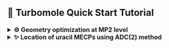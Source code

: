 ## 🚀 Turbomole Quick Start Tutorial

<details>
<summary><strong>⚙️ Geometry optimization at MP2 level</strong></summary>

### 📦 Prerequisites

Before you begin, make sure you have:

- Access to a Unix/Linux shell
- Turbomole installed and the environment set (e.g., `source $TURBODIR/Config_turbo_env`)
- Basic knowledge of terminal commands

### 🧪 1. Create a Working Directory

```bash
mkdir u0 && cd u0
```

### 📄 2. Create a Coord File

Create a file named `coord` with the geometry in Turbomole format or use `x2c` program to convert xyz file.
We start by preparing a starting geometry for S0 minimum from Lan's paper. Once we have the `uracil_s0.xyz` file prepared:

```
12

C   0.716126   0.993705   0.544611
N   1.529554   0.096420  -0.154703
C   1.148624  -1.190211  -0.516755
N  -0.141601  -1.574302  -0.139161
C  -1.004144  -0.755388   0.549189
C  -0.622242   0.509548   0.903198
O   1.897063  -1.970445  -1.140840
H  -1.268164   1.188387   1.445399
O   1.147369   2.123538   0.822461
H   2.463328   0.394677  -0.420185
H  -0.430534  -2.511576  -0.398840
H  -2.001147  -1.145109   0.803947
```
we may convert it to TM format:
```bash
sub-interactive
module load turbomole/7.6
x2t uracil_s0.xyz > coord
cat coord
```
```
$coord
    1.35328201072375      1.87783029867125      1.02916563445857       c
    2.89043815282585      0.18220739293642     -0.29234630065798       n
    2.17058478017215     -2.24917282051696     -0.97652542353099       c
   -0.26758710897313     -2.97499961745060     -0.26297617722905       n
   -1.89755714968622     -1.42747643782881      1.03781680065710       c
   -1.17586696323939      0.96290616735081      1.70679685630975       c
    3.58492951116094     -3.72360139363823     -2.15587515201806       o
   -2.39648264110992      2.24572596006565      2.73140825080796       h
    2.16821317388575      4.01290523523556      1.55422603818584       o
    4.65501527512215      0.74583143768893     -0.79403457167588       h
   -0.81359134733963     -4.74619078118309     -0.75369836754574       h
   -3.78161976511649     -2.16394239284409      1.51923964871451       h
$end
```

### ⚙️ 2. Setup calculations with `define`

Using the `define` interactively is rather tedious, thus it is convenient to prepare a plain text file containing the required commands and redirect it to STDIN. For S0 ground state optimization, we could use the following `scs-mp2.def` file (please note that the formatting including blank lines is crucial). In this example, we use the SCS variant of MP2 with a def2-SV(P) basis set and EHT guess. We will use `ricc2` program thus we need also an auxiliary basis set (cbas).

```


a coord
sy c1
ired
*
b all SV(P)
*
eht



scf
iter
200

cc
freeze
*
cbas
*
memory
4000
ricc2
model mp2
scs  cos=1.20000   css=0.33333
maxiter 200
geoopt mp2
*
*
*
*
```
We are ready to run `define`

```bash
define < scs-mp2.def
```

### ⚛️ 3. Run a Single Point HF Calculation (optional)

We could now run preliminary HF calculations interactively:

```bash
dscf > dscf.out
```
or submit this job to a queue using [Turbomole](./assets/scripts/Turbomole) (I will be using my scripts available in this repo in [assets/scripts](./assets/scripts) folder).

```bash
To setup turbomole job use:

Turbomole [options] program

To prepare turbomole job (x2t or define)

Turbomole -s x2t coordinates.xyz
Turbomole -s define define_script

Where options are:
  -s toggle sequential/batch execution
  -m memory [32, total: 32]
  -n # nodes [1]
  -p # cores [16]
  -q queue [normal]
  -t wall time [72]
  -x test execution scripts
  -h print this help
  -e print turbomole environment
  -v version: 7.6, 7.8 [7.6]
  -a architecture [smp]
```
Let us submit `dscf` calculations first:
```bash
Turbomole dscf
```
The output is redirected to `$cwd_program.log` file (in this case `u0_dscf.log`).

### 🔁 5. Optimize the Geometry

To optimize the geometry we could submit an interactive `jobex` run 
```bash
jobex -ri -c 200 -level cc2 | tee jobex.out
```
or submit it to a queue
```bash
Turbomole jobex -ri -c 200 -level cc2
```

### 📊 6. Analyze Results

- The successful run produces `GEO_OPT_CONVERGED` file.
- Check `energy` for total energy
- Look into `control`, `job.last` and output files for further analysis
- Use `tm2molden` to visualize orbitals
- Use `t2x > trj.xyz` to check the optimization trajectory

### 🧼 7. Clean Up

```bash
rm -f *.tmp *.bak
```

---

### 📚 Resources

- [Turbomole Documentation](https://www.turbomole.org)

</details>

<details>
<summary><strong>✨ Location of uracil MECPs using ADC(2) method</strong></summary>

### 🧪 1. Create a Working Directory

```bash
mkdir u01a && cd u01a
```

### 📄 2. Create a coord File

We start by preparing a starting geometry for CI denoted u01a in Lan's paper. Once we have the `uracil_ci_u01a.xyz` file prepared we may proceed further.

```
12

C   0.672439   1.019467   0.655871
N   1.517725   0.066593  -0.034713
C   1.104961  -1.154804  -0.508462
N  -0.220285  -1.589127  -0.124376
C  -0.867678  -0.832307   0.775829
C  -0.748312   0.590670   0.596781
O   1.774326  -1.919924  -1.222101
H  -1.130910   0.918647  -0.403385
O   1.196255   2.047388   1.066268
H   2.493484   0.298659  -0.177008
H  -0.419681  -2.573868  -0.293920
H  -1.496061  -1.261484   1.570978
```

### ⚙️ 2. Setup calculations with `xyz2ciopt.py`

To locate the MECP we will use CIOpt program of Martinez et al. and Turbomole to calculate energies and gradients for the ground state at MP2 level and the S1 state at ADC(2) level. CIOpt extracts these data from specified output files using template files. The preparation of these templates is rather tedious and we shall use my `xyz2ciopt.py` script (use it at your own risk):

```
This script generates CIOpt templates from xyz file provided based on the
available template file. If there's no template the default template shall be
generated. If -g option is given the data_file should be the CIOpt log file.

Usage: xyz2ciopt.py [options] data_file

Options:
  -h, --help       show this help
  -r, --rs2        prepare molpro rs2  templates
  -c, --rs2c       prepare molpro rs2c templates
  -x, --xms        prepare molpro xms-rs2 templates
  -e, --eomcc      prepare molpro eom-ccsd templates
  -a, --adc2       prepare turbomole adc2 templates (requires adcmp2.sh in ~/bin dir)
                   (in case of CC2 change last line to:&%08(f20.10)00230)
  -l, --log        in case of adc2 read data from ricc2.log instead of gradient files
  -g, --grep       extract trajectory in xyz format from CIOpt.log
```
Usually the following should do the trick:
```bash
xyz2ciopt.py -a uracil_ci_u01a.xyz
```
You should see the following files in the directory:
```bash
ls
adcmp2.sh*   template.read   template.readg2  template.writeg
Control.dat  template.readg  template.write   uracil_ci_u01a.xyz
```
The `adcmp2.sh` is a bash shell script that runs the ground and excited state calculations. The `xyz2ciopt.py` looks for it in `~/bin` directory; it contains `define` scripts that may need to be tweaked. The `upper_def` is for the ADC(2) energy and gradient calculations for S1 state and `lower_def` is for ground-state MP2 calculations. In this example, we should add the `scs  cos=1.20000   css=0.33333` line to both scripts to use the SCS variants. 

```bash
upper_def() {
cat <<EOF | $Turbomole define


a coord
sy c1
*
no
b all SV(P)
*
eht



scf
iter
500

cc
freeze
*
cbas
*
memory
4000
ricc2
model adc(2)
scs  cos=1.20000   css=0.33333
maxiter 100
geoopt adc(2) (a 1)
*
exci
irrep=a nexc=1
*
*
*
EOF
}

lower_def() {
cat <<EOF | $Turbomole define


a coord
sy c1
*
no
b all SV(P)
*
eht



scf
iter
500

cc
freeze
*
cbas
*
memory
2000
ricc2
model mp2
scs  cos=1.20000   css=0.33333
maxiter 100
geoopt mp2
*
*
*
*
EOF
}

```
The `Control.dat` is an input for CIOpt program which may need some customization but usually the defaults are fine.
```
 &control
 nopt=3
 natoms=12
 nstates=2
 istate=2
 nefunc=7
 dlambdagap=3.5
 alpha=0.02
 tol=1.0d-06
 gtol=5.0d-03
 cigap=0.001
 znoncart=.false.
 zangrad=.true.
 zmultigrad=.true.
 cinpdeck='last.xyz'
 coutfile='gradients'
 crunstr='./adcmp2.sh -v smp -n 1 -p 4 -m 800mb -r last.xyz '
/
C   0.672439   1.019467   0.655871
N   1.517725   0.066593  -0.034713
C   1.104961  -1.154804  -0.508462
N  -0.220285  -1.589127  -0.124376
C  -0.867678  -0.832307   0.775829
C  -0.748312   0.590670   0.596781
O   1.774326  -1.919924  -1.222101
H  -1.130910   0.918647  -0.403385
O   1.196255   2.047388   1.066268
H   2.493484   0.298659  -0.177008
H  -0.419681  -2.573868  -0.293920
H  -1.496061  -1.261484   1.570978
```

### 💥 3. Run the CIOpt

We may now submit the `CIOpt` job to a queue:

```bash
usage: CIOpt [options]

Where options are:
  -c code: molpro, adcmp2 [adcmp2]
  -v code version [7.6] molpro: 2012.1.25, turbo: 7.5
  -a code arch [smp]
  -s toggle sequential/batch execution
  -m memory [32]
  -n # nodes [1]
  -p # cores [4]
  -q queue [normal]
  -x test execution scripts
  -t wall time [72]
  -h print this help"
```

In this case I'd recommend the following:

```bash
CIOpt -c adcmp2 -p 16
```

## 🔬 4. Analyze Results

- The output of `CIOpt` lands in `CIOpt.log`
- The `iter.log` file contains information on the model function energy, step and gradients
- `full.log` contains all the output generated by Turbomole. 
- `last.xyz` contains the last geometry i.e. final MECP geometry upon completion

---

## 🧽 Cleanup

```bash
rm -f *.tmp *.bak
```

---

## 📚 References & Tips

- [Turbomole User Manual](https://www.turbomole.org)

</details>
